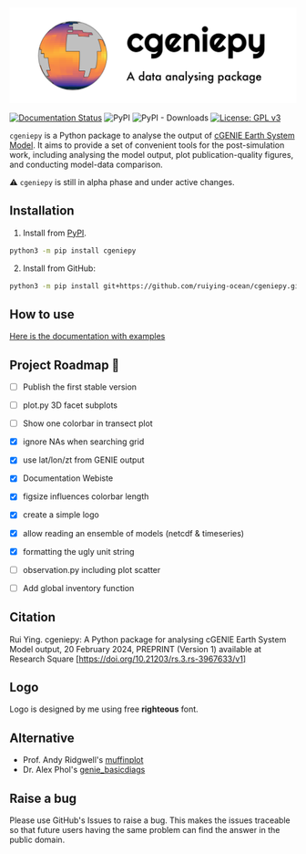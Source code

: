 <p align="center">
  <img src="logo.png"/>
</p>

[![Documentation Status](https://readthedocs.org/projects/cgeniepy/badge/?version=latest)](https://cgeniepy.readthedocs.io/en/latest/?badge=latest)
![PyPI](https://img.shields.io/pypi/v/PACKAGE?label=pypi%20cgeniepy)
![PyPI - Downloads](https://img.shields.io/pypi/dm/cgeniepy)
[![License: GPL v3](https://img.shields.io/badge/License-GPL%20v3-blue.svg)](https://www.gnu.org/licenses/gpl-3.0)

`cgeniepy` is a Python package to analyse the output of [cGENIE Earth System Model](https://www.seao2.info/mymuffin.html). It aims to provide a set of convenient tools for the post-simulation work, including analysing the model output, plot publication-quality figures, and conducting model-data comparison.

⚠ `cgeniepy` is still in alpha phase and under active changes.



## Installation

1. Install from [PyPI](https://pypi.org/project/cgeniepy/).

```bash
python3 -m pip install cgeniepy
```

2. Install from GitHub:

```bash
python3 -m pip install git+https://github.com/ruiying-ocean/cgeniepy.git@master
```

## How to use

[Here is the documentation with examples](https://cgeniepy.readthedocs.io/en/latest/)

## Project Roadmap 🚩

- [ ] Publish the first stable version
- [ ] plot.py 3D facet subplots
- [ ] Show one colorbar in transect plot
- [X] ignore NAs when searching grid 
- [X] use lat/lon/zt from GENIE output
- [X] Documentation Webiste
- [X] figsize influences colorbar length
- [x] create a simple logo
- [X] allow reading an ensemble of models (netcdf & timeseries)
- [X] formatting the ugly unit string
- [ ] observation.py including plot scatter
- [ ] Add global inventory function


## Citation

Rui Ying. cgeniepy: A Python package for analysing cGENIE Earth System Model output, 20 February 2024, PREPRINT (Version 1) available at Research Square [https://doi.org/10.21203/rs.3.rs-3967633/v1]

## Logo

Logo is designed by me using free **righteous** font.

## Alternative
* Prof. Andy Ridgwell's [muffinplot](https://github.com/derpycode/muffinplot)
* Dr. Alex Phol's [genie_basicdiags](https://github.com/alexpohl/genie_basicdiags/)

## Raise a bug

Please use GitHub's Issues to raise a bug. This makes the issues traceable so that future users having the same problem can find the answer in the public domain.
